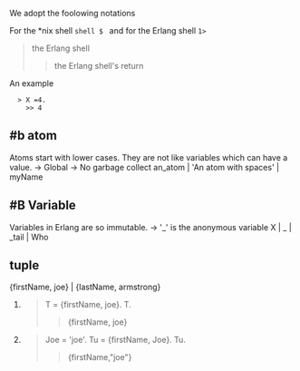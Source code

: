 We adopt the foolowing notations

For the *nix shell ```shell $ ```
and for the Erlang shell ``` 1> ```

      
>   the Erlang shell
 >>  the Erlang shell's return
        
An example

      > X =4.
        >> 4
  

#b atom 
----
Atoms start with lower cases. They are not like variables which can have a value.
-> Global
-> No garbage collect
          an_atom | 'An atom with spaces' | myName


#B Variable
--------
Variables in Erlang are so immutable.
-> '_' is the anonymous variable
        X | _ | _tail | Who


tuple
-----
{firstName, joe} | {lastName, armstrong}
1)  > T = {firstName, joe}.
    > T.
      >> {firstName, joe}

2)  > Joe = 'joe'.
    > Tu = {firstName, Joe}.
    > Tu.
      >> {firstName,"joe"}
      
